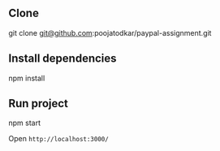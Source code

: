 ## Clone
git clone git@github.com:poojatodkar/paypal-assignment.git

## Install dependencies
npm install

## Run project
npm start

Open `http://localhost:3000/`